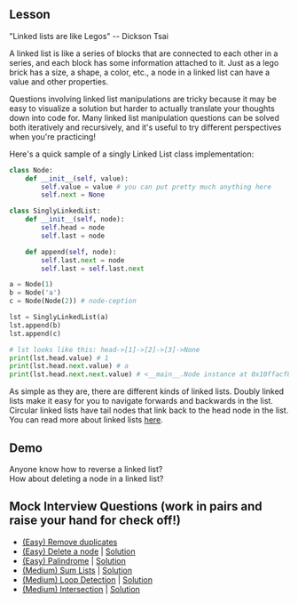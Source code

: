 ## Lesson

"Linked lists are like Legos" -- Dickson Tsai

A linked list is like a series of blocks that are connected to each
other in a series, and each block has some information attached to it.
Just as a lego brick has a size, a shape, a color, etc., a node
in a linked list can have a value and other properties.

Questions involving linked list manipulations are tricky because
it may be easy to visualize a solution but harder to actually translate
your thoughts down into code for. Many linked list manipulation questions
can be solved both iteratively and recursively, and it's useful to try
different perspectives when you're practicing!

Here's a quick sample of a singly Linked List class implementation:

```python
class Node:
    def __init__(self, value):
        self.value = value # you can put pretty much anything here
        self.next = None

class SinglyLinkedList:
    def __init__(self, node):
        self.head = node
        self.last = node

    def append(self, node):
        self.last.next = node
        self.last = self.last.next

a = Node(1)
b = Node('a')
c = Node(Node(2)) # node-ception

lst = SinglyLinkedList(a)
lst.append(b)
lst.append(c)

# lst looks like this: head->[1]->[2]->[3]->None
print(lst.head.value) # 1
print(lst.head.next.value) # a
print(lst.head.next.next.value) # <__main__.Node instance at 0x10ffacf80>
```

As simple as they are, there are different kinds of linked lists.
Doubly linked lists make it easy for you to navigate forwards and
backwards in the list. Circular linked lists have tail nodes that link
back to the head node in the list. You can read more about linked
lists [here](https://en.wikipedia.org/wiki/Linked_list#Basic_concepts_and_nomenclature).

## Demo

Anyone know how to reverse a linked list?  
How about deleting a node in a linked list?

## Mock Interview Questions (work in pairs and raise your hand for check off!)

* [(Easy) Remove duplicates](./questions/question-remove-duplicates.md)
* [(Easy) Delete a node](./questions/question-delete-middle-node.md) | [Solution](./solutions/solution-delete-middle-node.md)
* [(Easy) Palindrome](./questions/question-palindrome.md) | [Solution](./solutions/solution-palindrome.md)
* [(Medium) Sum Lists](./questions/question-sum-lists.md) | [Solution](./solutions/solution-sum-lists.md)
* [(Medium) Loop Detection](./questions/question-loop-detection.md) | [Solution](./solutions/solution-loop-detection.md)
* [(Medium) Intersection](./questions/question-intersection.md) | [Solution](./solutions/solution-intersection.md)
